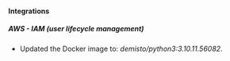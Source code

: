 #### Integrations
##### AWS - IAM (user lifecycle management)
- Updated the Docker image to: *demisto/python3:3.10.11.56082*.

